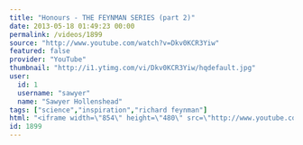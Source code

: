 ```yaml
---
title: "Honours - THE FEYNMAN SERIES (part 2)"
date: 2013-05-18 01:49:23 00:00
permalink: /videos/1899
source: "http://www.youtube.com/watch?v=Dkv0KCR3Yiw"
featured: false
provider: "YouTube"
thumbnail: "http://i1.ytimg.com/vi/Dkv0KCR3Yiw/hqdefault.jpg"
user:
  id: 1
  username: "sawyer"
  name: "Sawyer Hollenshead"
tags: ["science","inspiration","richard feynman"]
html: "<iframe width=\"854\" height=\"480\" src=\"http://www.youtube.com/embed/Dkv0KCR3Yiw?wmode=transparent&feature=oembed\" frameborder=\"0\" allowfullscreen></iframe>"
id: 1899
---
```


